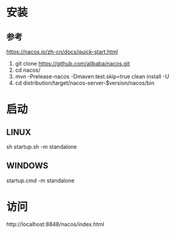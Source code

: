 # 安装
## 参考
https://nacos.io/zh-cn/docs/quick-start.html
1. git clone https://github.com/alibaba/nacos.git
2. cd nacos/
3. mvn -Prelease-nacos -Dmaven.test.skip=true clean install -U 
4. cd distribution/target/nacos-server-$version/nacos/bin
# 启动
## LINUX
sh startup.sh -m standalone
## WINDOWS
startup.cmd -m standalone
# 访问
http://localhost:8848/nacos/index.html